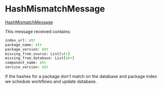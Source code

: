 # HashMismatchMessage

[HashMismatchMessage](https://github.com/thoth-station/messaging/blob/master/thoth/messaging/hash_mismatch.py)

This message received contains:

```python
index_url: str
package_name: str
package_version: str
missing_from_source: List[str]
missing_from_database: List[str]
component_name: str
service_version: str
```

If the hashes for a package don't match on the database and package index we schedule workflows and update database.
